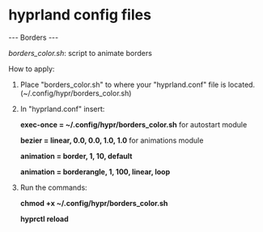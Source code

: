 # hyprland config files

--- Borders ---

*borders_color.sh*: script to animate borders

How to apply:
1. Place "borders_color.sh" to where your "hyprland.conf" file is located. (~/.config/hypr/borders_color.sh)
2. In "hyprland.conf" insert:
   
   **exec-once = ~/.config/hypr/borders_color.sh** for autostart module

   **bezier = linear, 0.0, 0.0, 1.0, 1.0** for animations module
   
   **animation = border, 1, 10, default**
   
   **animation = borderangle, 1, 100, linear, loop** 
4. Run the commands:
   
   **chmod +x ~/.config/hypr/borders_color.sh**
   
   **hyprctl reload**


